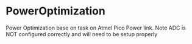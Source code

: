 PowerOptimization
=================

Power Optimization base on task on Atmel Pico Power link. Note ADC is NOT configured correctly and will need to be setup properly
